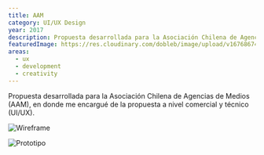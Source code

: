 ```yaml
---
title: AAM
category: UI/UX Design
year: 2017
description: Propuesta desarrollada para la Asociación Chilena de Agencias de Medios (AAM), en donde me encargué de la propuesta a nivel comercial y técnico (UI/UX).
featuredImage: https://res.cloudinary.com/dobleb/image/upload/v1676867412/doblebcl/aam-featured.jpg
areas:
  - ux
  - development
  - creativity
---
```

Propuesta desarrollada para la Asociación Chilena de Agencias de Medios (AAM), en donde me encargué de la propuesta a nivel comercial y técnico (UI/UX).

![Wireframe](https://res.cloudinary.com/dobleb/image/upload/v1676938881/doblebcl/aam_wireframe.jpg)

![Prototipo](https://res.cloudinary.com/dobleb/image/upload/v1676938881/doblebcl/aam_prototype.jpg)